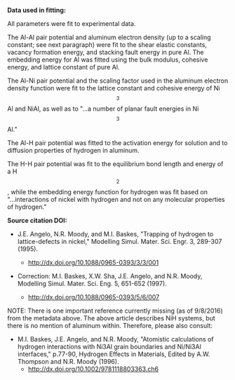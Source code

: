 **Data used in fitting:**

All parameters were fit to experimental data.

The Al-Al pair potential and aluminum electron density (up to a scaling constant; see next paragraph) were fit to the shear elastic constants, vacancy formation energy, and stacking fault energy in pure Al.  The embedding energy for Al was fitted using the bulk modulus, cohesive energy, and lattice constant of pure Al.

The Al-Ni pair potential and the scaling factor used in the aluminum electron density function were fit to the lattice constant and cohesive energy of Ni$$_3$$Al and NiAl, as well as to "...a number of planar fault energies in Ni$$_3$$Al."

The Al-H pair potential was fitted to the activation energy for solution and to diffusion properties of hydrogen in aluminum.

The H-H pair potential was fit to the equilibrium bond length and energy of a H$$_2$$, while the embedding energy function for hydrogen was fit based on "...interactions of nickel with hydrogen and not on any molecular properties of hydrogen."

**Source citation DOI:**

* J.E. Angelo, N.R. Moody, and M.I. Baskes, "Trapping of hydrogen to lattice-defects in nickel," Modelling Simul. Mater. Sci. Engr. 3, 289-307 (1995). 
    - http://dx.doi.org/10.1088/0965-0393/3/3/001

* Correction: M.I. Baskes, X.W. Sha, J.E. Angelo, and N.R. Moody, Modelling Simul. Mater. Sci. Eng. 5, 651-652 (1997).
    - http://dx.doi.org/10.1088/0965-0393/5/6/007

NOTE: There is one important reference currently missing (as of 9/8/2016) from the metadata above.  The above article describes NiH systems, but there is no mention of aluminum within.  Therefore, please also consult:

* M.I. Baskes, J.E. Angelo, and N.R. Moody, "Atomistic calculations of hydrogen interactions with Ni3Al grain boundaries and Ni/Ni3Al interfaces," p.77-90, Hydrogen Effects in Materials, Edited by A.W. Thompson and N.R. Moody (1996).
    - http://dx.doi.org/10.1002/9781118803363.ch6

